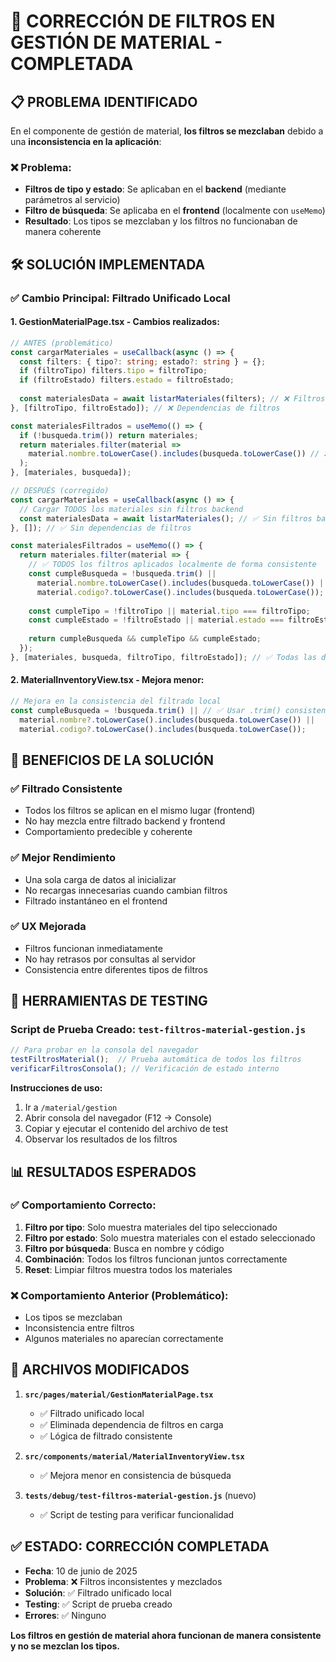 # 🔧 CORRECCIÓN DE FILTROS EN GESTIÓN DE MATERIAL - COMPLETADA

## 📋 PROBLEMA IDENTIFICADO

En el componente de gestión de material, **los filtros se mezclaban** debido a una **inconsistencia en la aplicación**:

### ❌ Problema:
- **Filtros de tipo y estado**: Se aplicaban en el **backend** (mediante parámetros al servicio)
- **Filtro de búsqueda**: Se aplicaba en el **frontend** (localmente con `useMemo`)
- **Resultado**: Los tipos se mezclaban y los filtros no funcionaban de manera coherente

## 🛠️ SOLUCIÓN IMPLEMENTADA

### ✅ Cambio Principal: **Filtrado Unificado Local**

#### 1. **GestionMaterialPage.tsx** - Cambios realizados:

```typescript
// ANTES (problemático)
const cargarMateriales = useCallback(async () => {
  const filters: { tipo?: string; estado?: string } = {};
  if (filtroTipo) filters.tipo = filtroTipo;
  if (filtroEstado) filters.estado = filtroEstado;
  
  const materialesData = await listarMateriales(filters); // ❌ Filtros backend
}, [filtroTipo, filtroEstado]); // ❌ Dependencias de filtros

const materialesFiltrados = useMemo(() => {
  if (!busqueda.trim()) return materiales;
  return materiales.filter(material => 
    material.nombre.toLowerCase().includes(busqueda.toLowerCase()) // ❌ Solo búsqueda local
  );
}, [materiales, busqueda]);

// DESPUÉS (corregido)
const cargarMateriales = useCallback(async () => {
  // Cargar TODOS los materiales sin filtros backend
  const materialesData = await listarMateriales(); // ✅ Sin filtros backend
}, []); // ✅ Sin dependencias de filtros

const materialesFiltrados = useMemo(() => {
  return materiales.filter(material => {
    // ✅ TODOS los filtros aplicados localmente de forma consistente
    const cumpleBusqueda = !busqueda.trim() || 
      material.nombre.toLowerCase().includes(busqueda.toLowerCase()) ||
      material.codigo?.toLowerCase().includes(busqueda.toLowerCase());
    
    const cumpleTipo = !filtroTipo || material.tipo === filtroTipo;
    const cumpleEstado = !filtroEstado || material.estado === filtroEstado;
    
    return cumpleBusqueda && cumpleTipo && cumpleEstado;
  });
}, [materiales, busqueda, filtroTipo, filtroEstado]); // ✅ Todas las dependencias
```

#### 2. **MaterialInventoryView.tsx** - Mejora menor:

```typescript
// Mejora en la consistencia del filtrado local
const cumpleBusqueda = !busqueda.trim() || // ✅ Usar .trim() consistentemente
  material.nombre?.toLowerCase().includes(busqueda.toLowerCase()) ||
  material.codigo?.toLowerCase().includes(busqueda.toLowerCase());
```

## 🎯 BENEFICIOS DE LA SOLUCIÓN

### ✅ **Filtrado Consistente**
- Todos los filtros se aplican en el mismo lugar (frontend)
- No hay mezcla entre filtrado backend y frontend
- Comportamiento predecible y coherente

### ✅ **Mejor Rendimiento**
- Una sola carga de datos al inicializar
- No recargas innecesarias cuando cambian filtros
- Filtrado instantáneo en el frontend

### ✅ **UX Mejorada**
- Filtros funcionan inmediatamente
- No hay retrasos por consultas al servidor
- Consistencia entre diferentes tipos de filtros

## 🧪 HERRAMIENTAS DE TESTING

### **Script de Prueba Creado**: `test-filtros-material-gestion.js`

```javascript
// Para probar en la consola del navegador
testFiltrosMaterial();  // Prueba automática de todos los filtros
verificarFiltrosConsola(); // Verificación de estado interno
```

**Instrucciones de uso:**
1. Ir a `/material/gestion`
2. Abrir consola del navegador (F12 → Console)
3. Copiar y ejecutar el contenido del archivo de test
4. Observar los resultados de los filtros

## 📊 RESULTADOS ESPERADOS

### ✅ **Comportamiento Correcto**:
1. **Filtro por tipo**: Solo muestra materiales del tipo seleccionado
2. **Filtro por estado**: Solo muestra materiales con el estado seleccionado  
3. **Filtro por búsqueda**: Busca en nombre y código
4. **Combinación**: Todos los filtros funcionan juntos correctamente
5. **Reset**: Limpiar filtros muestra todos los materiales

### ❌ **Comportamiento Anterior (Problemático)**:
- Los tipos se mezclaban
- Inconsistencia entre filtros
- Algunos materiales no aparecían correctamente

## 📁 ARCHIVOS MODIFICADOS

1. **`src/pages/material/GestionMaterialPage.tsx`**
   - ✅ Filtrado unificado local
   - ✅ Eliminada dependencia de filtros en carga
   - ✅ Lógica de filtrado consistente

2. **`src/components/material/MaterialInventoryView.tsx`**
   - ✅ Mejora menor en consistencia de búsqueda

3. **`tests/debug/test-filtros-material-gestion.js`** (nuevo)
   - ✅ Script de testing para verificar funcionalidad

## ✅ ESTADO: CORRECCIÓN COMPLETADA

- **Fecha**: 10 de junio de 2025
- **Problema**: ❌ Filtros inconsistentes y mezclados
- **Solución**: ✅ Filtrado unificado local
- **Testing**: ✅ Script de prueba creado
- **Errores**: ✅ Ninguno

**Los filtros en gestión de material ahora funcionan de manera consistente y no se mezclan los tipos.**
